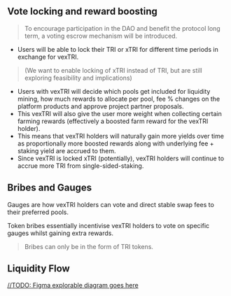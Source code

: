 ## Vote locking and reward boosting

> To encourage participation in the DAO and benefit the protocol long term, a voting escrow mechanism will be introduced.

- Users will be able to lock their TRI or xTRI for different time periods in exchange for vexTRI.

> (We want to enable locking of xTRI instead of TRI, but are still exploring feasibility and implications)

- Users with vexTRI will decide which pools get included for liquidity mining, how much rewards to allocate per pool, fee % changes on the platform products and approve project partner proposals.
- This vexTRI will also give the user more weight when collecting certain farming rewards (effectively a boosted farm reward for the vexTRI holder).
- This means that vexTRI holders will naturally gain more yields over time as proportionally more boosted rewards along with underlying fee + staking yield are accrued to them.
- Since vexTRI is locked xTRI (potentially), vexTRI holders will continue to accrue more TRI from single-sided-staking.

## Bribes and Gauges

Gauges are how vexTRI holders can vote and direct stable swap fees to their preferred pools.

Token bribes essentially incentivise vexTRI holders to vote on specific gauges whilst gaining extra rewards.

> Bribes can only be in the form of TRI tokens.

## Liquidity Flow

[//TODO: Figma explorable diagram goes here]()
